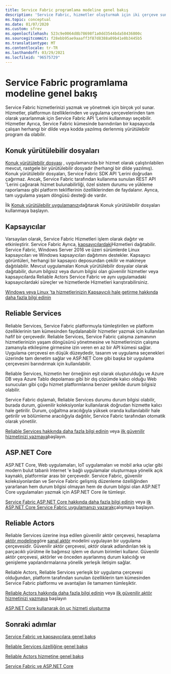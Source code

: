 ```yaml
---
title: Service Fabric programlama modeline genel bakış
description: 'Service Fabric, hizmetler oluşturmak için iki çerçeve sunar: aktör çerçevesi ve hizmetler çerçevesi. Basitlik ve denetim açısından ayrı bir denge sunar.'
ms.topic: conceptual
ms.date: 01/07/2020
ms.custom: sfrev
ms.openlocfilehash: 523c9e0064d8b78698f1a0dd3544bda58436800c
ms.sourcegitcommit: f28ebb95ae9aaaff3f87d8388a09b41e0b3445b5
ms.translationtype: MT
ms.contentlocale: tr-TR
ms.lasthandoff: 03/29/2021
ms.locfileid: "96575729"
---
```

# <a name="service-fabric-programming-model-overview"></a>Service Fabric programlama modeline genel bakış

Service Fabric hizmetlerinizi yazmak ve yönetmek için birçok yol sunar. Hizmetler, platformun özelliklerinden ve uygulama çerçevelerinden tam olarak yararlanmak için Service Fabric API 'Lerini kullanmayı seçebilir. Hizmetler Ayrıca, Service Fabric kümesinde barındırılan bir kapsayıcıda çalışan herhangi bir dilde veya kodda yazılmış derlenmiş yürütülebilir program da olabilir.

## <a name="guest-executables"></a>Konuk yürütülebilir dosyaları

[Konuk yürütülebilir dosyası](service-fabric-guest-executables-introduction.md) , uygulamanızda bir hizmet olarak çalıştırılabilen mevcut, rastgele bir yürütülebilir dosyadır (herhangi bir dilde yazılmış). Konuk yürütülebilir dosyaları, Service Fabric SDK API 'Lerini doğrudan çağırmaz. Ancak, Service Fabric tarafından kullanıma sunulan REST API 'Lerini çağırarak hizmet bulunabilirliği, özel sistem durumu ve yükleme raporlaması gibi platform tekliflerinin özelliklerinden de faydalanır. Ayrıca, tam uygulama yaşam döngüsü desteği de vardır.

İlk [Konuk yürütülebilir uygulamanızı](service-fabric-deploy-existing-app.md)dağıtarak Konuk yürütülebilir dosyaları kullanmaya başlayın.

## <a name="containers"></a>Kapsayıcılar

Varsayılan olarak, Service Fabric Hizmetleri işlem olarak dağıtır ve etkinleştirir. Service Fabric Ayrıca, [kapsayıcılardaki](service-fabric-containers-overview.md)Hizmetleri dağıtabilir. Service Fabric, Windows Server 2016 ve üzeri sürümlerde Linux kapsayıcıları ve Windows kapsayıcıları dağıtımını destekler. Kapsayıcı görüntüleri, herhangi bir kapsayıcı deposundan çekilir ve makineye dağıtılabilir. Mevcut uygulamaları Konuk yürütülebilir dosyalar olarak dağıtabilir, durum bilgisiz veya durum bilgisi olan güvenilir hizmetler veya kapsayıcılarda Reliable Actors Service Fabric ve aynı uygulamadaki kapsayıcılardaki süreçler ve hizmetlerde Hizmetleri karıştırabilirsiniz.

[Windows veya Linux 'ta hizmetlerinizin Kapsayıcılı hale getirme hakkında daha fazla bilgi edinin](./service-fabric-get-started-containers.md)

## <a name="reliable-services"></a>Reliable Services

Reliable Services, Service Fabric platformuyla tümleştirilen ve platform özelliklerinin tam kümesinden faydalanabilir hizmetler yazmak için kullanılan hafif bir çerçevedir. Reliable Services, Service Fabric çalışma zamanının hizmetlerinizin yaşam döngüsünü yönetmesine ve hizmetlerinizin çalışma zamanıyla etkileşime girmesine izin veren en az bir API kümesi sağlar. Uygulama çerçevesi en düşük düzeydedir, tasarım ve uygulama seçenekleri üzerinde tam denetim sağlar ve ASP.NET Core gibi başka bir uygulama çerçevesini barındırmak için kullanılabilir.

Reliable Services, hizmetin her örneğinin eşit olarak oluşturulduğu ve Azure DB veya Azure Tablo depolaması gibi bir dış çözümde kalıcı olduğu Web sunucuları gibi çoğu hizmet platformlarına benzer şekilde durum bilgisiz olabilir.

Service Fabric dışlamalı, Reliable Services durumu durum bilgisi olabilir, burada durum, güvenilir koleksiyonlar kullanılarak doğrudan hizmette kalıcı hale getirilir. Durum, çoğaltma aracılığıyla yüksek oranda kullanılabilir hale getirilir ve bölümleme aracılığıyla dağıtılır, Service Fabric tarafından otomatik olarak yönetilir.

[Reliable Services hakkında daha fazla bilgi edinin](service-fabric-reliable-services-introduction.md) veya [ilk güvenilir hizmetinizi yazmaya](service-fabric-reliable-services-quick-start.md)başlayın.

## <a name="aspnet-core"></a>ASP.NET Core

ASP.NET Core, Web uygulamaları, IoT uygulamaları ve mobil arka uçlar gibi modern bulut tabanlı Internet 'e bağlı uygulamalar oluşturmaya yönelik açık kaynaklı, platformlar arası bir çerçevedir. Service Fabric, güvenilir koleksiyonlardan ve Service Fabric gelişmiş düzenleme özelliğinden yararlanan hem durum bilgisi olmayan hem de durum bilgisi olan ASP.NET Core uygulamaları yazmak için ASP.NET Core ile tümleşir.

[Service Fabric ASP.NET Core hakkında daha fazla bilgi edinin](service-fabric-reliable-services-communication-aspnetcore.md) veya [ilk ASP.NET Core Service Fabric uygulamanızı yazarak](service-fabric-tutorial-create-dotnet-app.md)çalışmaya başlayın.

## <a name="reliable-actors"></a>Reliable Actors

Reliable Services üzerine inşa edilen güvenilir aktör çerçevesi, hesaplama [aktör modeline](https://en.wikipedia.org/wiki/Actor_model)göre [sanal aktör](https://research.microsoft.com/en-us/projects/orleans/) modelini uygulayan bir uygulama çerçevesidir. Güvenilir aktör çerçevesi, *aktör* olarak adlandırılan tek iş parçacıklı yürütme ile bağımsız işlem ve durum birimleri kullanır. Güvenilir aktör çerçevesi, aktörler ve önceden ayarlanmış durum kalıcılığı ve genişleme yapılandırmalarına yönelik yerleşik iletişim sağlar.

Reliable Actors, Reliable Services yerleşik bir uygulama çerçevesi olduğundan, platform tarafından sunulan özelliklerin tam kümesinden Service Fabric platformu ve avantajları ile tamamen tümleşiktir.

[Reliable Actors hakkında daha fazla bilgi edinin](service-fabric-reliable-actors-introduction.md) veya [ilk güvenilir aktör hizmetinizi yazmaya](service-fabric-reliable-actors-get-started.md) başlayın

[ASP.NET Core kullanarak ön uç hizmeti oluşturma](service-fabric-reliable-services-communication-aspnetcore.md)

## <a name="next-steps"></a>Sonraki adımlar

[Service Fabric ve kapsayıcılara genel bakış](service-fabric-containers-overview.md)

[Reliable Services özelliğine genel bakış](service-fabric-reliable-services-introduction.md)

[Reliable Actors hizmetine genel bakış](service-fabric-reliable-actors-introduction.md)

[Service Fabric ve ASP.NET Core](service-fabric-reliable-services-communication-aspnetcore.md)
